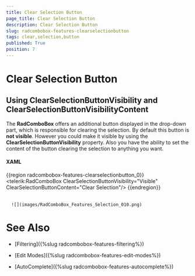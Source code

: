 ```yaml
---
title: Clear Selection Button
page_title: Clear Selection Button
description: Clear Selection Button
slug: radcombobox-features-clearselectionbutton
tags: clear,selection,button
published: True
position: 7
---
```


# Clear Selection Button



## Using ClearSelectionButtonVisibility and ClearSelectionButtonVisibilityContent

The __RadComboBox__ offers an additional button displayed in the drop-down part, which is responsible for clearing the selection. By default this button is __not visible__. However you could make it visible by using the __ClearSelectionButtonVisibility__ property. Also you have the ability to set the content of the button clearing the selection to anything you want.

#### __XAML__

{{region radcombobox-features-clearselectionbutton_0}}
	<telerik:RadComboBox ClearSelectionButtonVisibility="Visible" ClearSelectionButtonContent="Clear Selection"/>
	{{endregion}}




         
      ![](images/RadComboBox_Features_Selection_010.png)

# See Also

 * [Filtering]({%slug radcombobox-features-filtering%})

 * [Edit Modes]({%slug radcombobox-features-edit-modes%})

 * [AutoComplete]({%slug radcombobox-features-autocomplete%})
